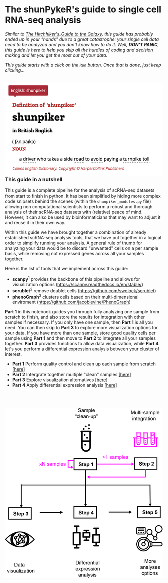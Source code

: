 # The shunPykeR's guide to single cell RNA-seq analysis

*Similar to [The Hitchhiker's_Guide to the Galaxy](https://en.wikipedia.org/wiki/The_Hitchhiker%27s_Guide_to_the_Galaxy), this guide has probably ended up in your "hands" due to a great catastrophe: your single cell data need to be analyzed and you don't know how to do it. Well, **DON'T PANIC**, this guide is here to help you skip all the hurdles of coding and decision making and let you get the most out of your data.*

*This guide starts with a click on the `Run` button. Once that is done, just keep clicking...*
<br/><br/>

<img align="left" src="images/shunpiker_definition_logo.png" height=300 />

<br/><br/>
<br/><br/>
<br/><br/>
<br/><br/>
<br/><br/>

###  This guide in a nutshell


This guide is a complete pipeline for the analysis of scRNA-seq datasets from start to finish in python. It has been simplified by hiding more complex code snipsets behind the scenes (within the `shunpiker_modules.py` file) allowing non computational scientists to perform a robust and thorough analysis of their scRNA-seq datasets with (relative) peace of mind. However, it can also be used by bioinformaticians that may want to adjust it and reuse it in their own way. 

Within this guide we have brought together a combination of already established scRNA-seq analysis tools, that we have put together in a logical order to simplify running your analysis. A general rule of thumb for analyzing your data would be to discard "unwanted" cells on a per sample basis, while removing not expressed genes across all your samples together.

Here is the list of tools that we implement across this guide:
- **scanpy**<sup>1</sup> provides the backbone of this pipeline and allows for visualization options (https://scanpy.readthedocs.io/en/stable/)
- **scrublet**<sup>2</sup> remove doublet cells (https://github.com/swolock/scrublet)
- **phenoGraph**<sup>3</sup> clusters cells based on their multi-dimensional enviroment (https://github.com/jacoblevine/PhenoGraph)


**Part 1** in this notebook guides you through fully analyzing one sample from scratch to finish, and also store the results for integration with other samples if necessary. If you only have one sample, then **Part 1** is all you need. You can then skip to **Part 3** to explore more visualization options for your data. If you have more than one sample, store good quality cells per sample using **Part 1** and then move to **Part 2** to integrate all your samples together. **Part 3** provides functions to allow data visualization, while **Part 4** let's you perform a differential expression analysis between your cluster of interest.


- **Part 1** Perform quality control and clean up each sample from scratch <a href='#part_1'>[here]</a>
- **Part 2** Intergrate together multiple "clean" samples <a href='#part_2'>[here]</a>
- **Part 3** Explore visualization alternatives <a href='#part_3'>[here]</a>
- **Part 4** Apply differential expression analysis <a href='#part_4'>[here]</a>

<br/><br/>
<p align="center"> <img src="images/shunpiker_infographic.jpg" width=700/> </p>

